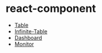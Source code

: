 # react-component

- [Table](https://skycloud1030.github.io/react-component/#/table)
- [Infinite-Table](https://skycloud1030.github.io/react-component/#/infinitetable)
- [Dashboard](https://skycloud1030.github.io/react-component/#/dashboard)
- [Monitor](https://skycloud1030.github.io/react-component/#/monitor)
